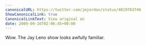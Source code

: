 ```yaml
---
canonicalURL: https://twitter.com/jmjordan/status/4019783746
ShowCanonicalLink: true
CanonicalLinkText: View original on
date: 2009-09-16T02:06:45+00:00
---
```

Wow. The Jay Leno show looks awfully familiar.